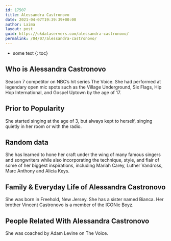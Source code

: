 ```yaml
---
id: 17507
title: Alessandra Castronovo
date: 2021-04-07T19:39:39+00:00
author: Laima
layout: post
guid: https://ukdataservers.com/alessandra-castronovo/
permalink: /04/07/alessandra-castronovo/
---
```


* some text
{: toc}


## Who is Alessandra Castronovo
                  
                  
                  
Season 7 competitor on NBC&#8217;s hit series The Voice. She had performed at legendary open mic spots such as the Village Underground, Six Flags, Hip Hop International, and Gospel Uptown by the age of 17.
                  
              
            
              
            
                
                
                
## Prior to Popularity
                  
                  
                  
She started singing at the age of 3, but always kept to herself, singing quietly in her room or with the radio.
                  
              
            
              
            
                
                
                
## Random data
                  
                  
                  
She has learned to hone her craft under the wing of many famous singers and songwriters while also incorporating the technique, style, and flair of some of her biggest inspirations, including Mariah Carey, Luther Vandross, Marc Anthony and Alicia Keys.
                  
              
            
              
            
                
                
                
## Family & Everyday Life of Alessandra Castronovo
                  
                  
                  
She was born in Freehold, New Jersey. She has a sister named Bianca. Her brother Vincent Castronovo is a member of the ICONic Boyz.
                  
              
            
              
            
                
                
                
## People Related With Alessandra Castronovo
                  
                  
                  
She was coached by Adam Levine on The Voice.
                  
              
            
              
            
                
              
            
              
              
            
            
              
            
          
          
          